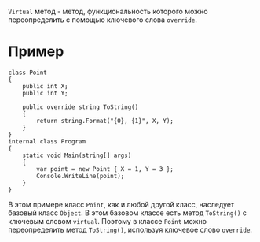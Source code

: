 
`Virtual` метод - метод, функциональность которого можно переопределить с помощью ключевого слова `override`. 

# Пример

```
class Point
{
    public int X;
    public int Y;

    public override string ToString()
    {
        return string.Format("{0}, {1}", X, Y); 
    }
}
internal class Program
{
    static void Main(string[] args)
    {
        var point = new Point { X = 1, Y = 3 };
        Console.WriteLine(point);
    }
}
```

В этом примере класс `Point`, как и любой другой класс, наследует базовый класс `Object`. В этом базовом классе есть метод `ToString()` с ключевым словом `virtual`. Поэтому в классе `Point` можно переопределить метод `ToString()`, используя ключевое слово `override`.